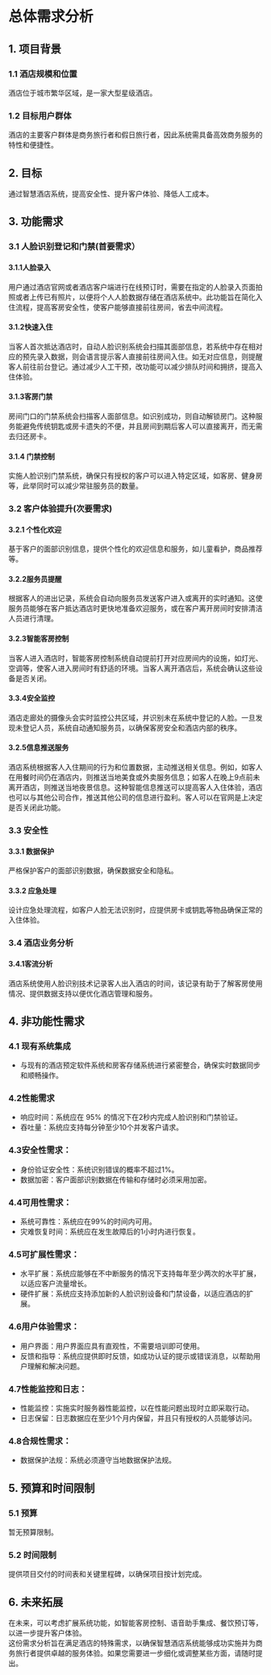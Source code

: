 # 总体需求分析
## 1. 项目背景  
### 1.1 酒店规模和位置  
酒店位于城市繁华区域，是一家大型星级酒店。  
### 1.2 目标用户群体  
酒店的主要客户群体是商务旅行者和假日旅行者，因此系统需具备高效商务服务的特性和便捷性。  
## 2. 目标  
通过智慧酒店系统，提高安全性、提升客户体验、降低人工成本。  
## 3. 功能需求  
### 3.1 人脸识别登记和门禁(首要需求）  
#### 3.1.1人脸录入  
用户通过酒店官网或者酒店客户端进行在线预订时，需要在指定的人脸录入页面拍照或者上传已有照片，以便将个人人脸数据存储在酒店系统中。此功能旨在简化入住流程，提高客房安全性，使客户能够直接前往房间，省去中间流程。  
#### 3.1.2快速入住  
当客人首次抵达酒店时，自动人脸识别系统会扫描其面部信息，若系统中存在相对应的预先录入数据，则会语言提示客人直接前往房间入住。如无对应信息，则提醒客人前往前台登记。通过减少人工干预，改功能可以减少排队时间和拥挤，提高入住体验。  
#### 3.1.3客房门禁  
房间门口的门禁系统会扫描客人面部信息。如识别成功，则自动解锁房门。这种服务能避免传统钥匙或房卡遗失的不便，并且房间到期后客人可以直接离开，而无需去归还房卡。
#### 3.1.4 门禁控制   
实施人脸识别门禁系统，确保只有授权的客户可以进入特定区域，如客房、健身房等，此举同时可以减少常驻服务员的数量。  
### 3.2 客户体验提升(次要需求)   
#### 3.2.1 个性化欢迎  
基于客户的面部识别信息，提供个性化的欢迎信息和服务，如儿童看护，商品推荐等。  
#### 3.2.2服务员提醒  
根据客人的进出记录，系统会自动向服务员发送客户进入或离开的实时通知。这使服务员能够在客户抵达酒店时更快地准备欢迎服务，或在客户离开房间时安排清洁人员进行清理。
#### 3.2.3智能客房控制
当客人进入酒店时，智能客房控制系统自动提前打开对应房间内的设施，如灯光、空调等，使客人进入房间时有舒适的环境。当客人离开酒店后，系统会确认这些设备是否关闭。
#### 3.3.4安全监控  
酒店走廊处的摄像头会实时监控公共区域，并识别未在系统中登记的人脸。一旦发现未登记人员，系统自动通知服务员，以确保客房安全和酒店内部的秩序。  
#### 3.2.5信息推送服务  
酒店系统根据客人入住期间的行为和位置数据，主动推送相关信息。例如，如客人在用餐时间仍在酒店内，则推送当地美食或外卖服务信息；如客人在晚上9点前未离开酒店，则推送当地夜景信息。这种智能信息推送可以提高客人入住体验，酒店也可以与其他公司合作，推送其他公司的信息进行盈利。客人可以在官网是上决定是否关闭此功能。
### 3.3 安全性  
#### 3.3.1 数据保护  
严格保护客户的面部识别数据，确保数据安全和隐私。
#### 3.3.2 应急处理  
设计应急处理流程，如客户人脸无法识别时，应提供房卡或钥匙等物品确保正常的入住体验。  
### 3.4 酒店业务分析   
#### 3.4.1客流分析  
酒店系统使用人脸识别技术记录客人出入酒店的时间，该记录有助于了解客房使用情况、提供数据支持以便优化酒店管理和服务。  
## 4. 非功能性需求  
### 4.1 现有系统集成  
- 与现有的酒店预定软件系统和房客存储系统进行紧密整合，确保实时数据同步和顺畅操作。
### 4.2性能需求  
- 响应时间：系统应在 95% 的情况下在2秒内完成人脸识别和门禁验证。
- 吞吐量：系统应支持每分钟至少10个并发客户请求。
### 4.3安全性需求：
- 身份验证安全性：系统识别错误的概率不超过1%。  
- 数据加密：客户面部识别数据在传输和存储时必须采用加密。  
### 4.4可用性需求：  
- 系统可靠性：系统应在99%的时间内可用。  
- 灾难恢复时间：系统应在发生故障后的1小时内进行恢复。  
### 4.5可扩展性需求：  
- 水平扩展：系统应能够在不中断服务的情况下支持每年至少两次的水平扩展，以适应客户流量增长。  
- 硬件扩展：系统应支持添加新的人脸识别设备和门禁设备，以适应酒店的扩展。  
### 4.6用户体验需求：  
- 用户界面：用户界面应具有直观性，不需要培训即可使用。  
- 反馈和指导：系统应提供即时反馈，如成功认证的提示或错误消息，以帮助用户理解和解决问题。  
### 4.7性能监控和日志：  
- 性能监控：实施实时服务器性能监控，以在性能问题出现时立即采取行动。  
- 日志保留：日志数据应在至少1个月内保留，并且只有授权的人员能够访问。  
### 4.8合规性需求：  
- 数据保护法规：系统必须遵守当地数据保护法规。  
## 5. 预算和时间限制  
### 5.1 预算  
暂无预算限制。   
### 5.2 时间限制  
提供项目交付的时间表和关键里程碑，以确保项目按计划完成。  
## 6. 未来拓展  
在未来，可以考虑扩展系统功能，如智能客房控制、语音助手集成、餐饮预订等，以进一步提升客户体验。  
这份需求分析旨在满足酒店的特殊需求，以确保智慧酒店系统能够成功实施并为商务旅行者提供卓越的服务体验。如果您需要进一步细化或调整某些方面，请随时提出。  
